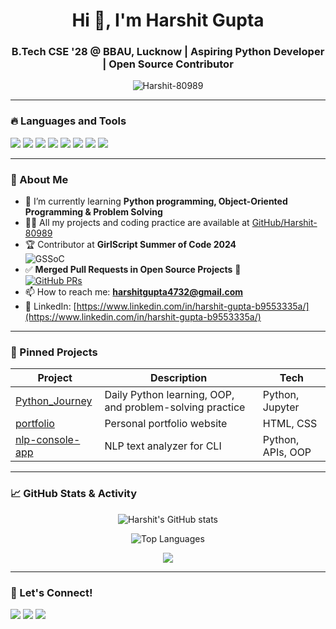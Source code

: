 <h1 align="center">Hi 👋, I'm Harshit Gupta</h1>
<h3 align="center">B.Tech CSE '28 @ BBAU, Lucknow | Aspiring Python Developer | Open Source Contributor</h3>

<p align="center">
  <img src="https://komarev.com/ghpvc/?username=Harshit-80989&label=Profile%20views&color=0e75b6&style=flat" alt="Harshit-80989" />
</p>

---

### 🔥 Languages and Tools

<p align="left">
  <img src="https://img.shields.io/badge/Python-3776AB?style=for-the-badge&logo=python&logoColor=white" />
  <img src="https://img.shields.io/badge/C++-00599C?style=for-the-badge&logo=c%2B%2B&logoColor=white" />
  <img src="https://img.shields.io/badge/C-00599C?style=for-the-badge&logo=c&logoColor=white" />
  <img src="https://img.shields.io/badge/HTML5-e34c26?style=for-the-badge&logo=html5&logoColor=white" />
  <img src="https://img.shields.io/badge/Git-F05032?style=for-the-badge&logo=git&logoColor=white" />
  <img src="https://img.shields.io/badge/GitHub-181717?style=for-the-badge&logo=github&logoColor=white" />
  <img src="https://img.shields.io/badge/Jupyter-F37626?style=for-the-badge&logo=jupyter&logoColor=white" />
  <img src="https://img.shields.io/badge/VSCode-007ACC?style=for-the-badge&logo=visual-studio-code&logoColor=white" />
</p>

---

### 🚀 About Me

- 🌱 I’m currently learning **Python programming, Object-Oriented Programming & Problem Solving**
- 👨‍💻 All my projects and coding practice are available at [GitHub/Harshit-80989](https://github.com/Harshit-80989)
- 🏆 Contributor at **GirlScript Summer of Code 2024**  
  ![GSSoC](https://img.shields.io/badge/GSSoC-Contributor-orange?style=for-the-badge)
- ✅ **Merged Pull Requests in Open Source Projects** 🎯  
  [![GitHub PRs](https://img.shields.io/badge/dynamic/json?url=https%3A%2F%2Fapi.github.com%2Fsearch%2Fissues%3Fq%3Dis%3Apr%2Bauthor%3AHarshit-80989%2Bis%3Amerged&query=total_count&label=Merged%20PRs&color=brightgreen&style=for-the-badge)](https://github.com/pulls?q=is%3Apr+author%3AHarshit-80989+is%3Amerged)
- 📫 How to reach me: **harshitgupta4732@gmail.com**
- 🔗 LinkedIn: [https://www.linkedin.com/in/harshit-gupta-b9553335a/](https://www.linkedin.com/in/harshit-gupta-b9553335a/)

---

### 📌 Pinned Projects

| Project | Description | Tech |
|--------|-------------|------|
| [Python_Journey](https://github.com/Harshit-80989/Python_Journey) | Daily Python learning, OOP, and problem-solving practice | Python, Jupyter |
| [portfolio](https://github.com/Harshit-80989/portfolio) | Personal portfolio website | HTML, CSS |
| [nlp-console-app](https://github.com/Harshit-80989/nlp-console-app) | NLP text analyzer for CLI | Python, APIs, OOP |

---

### 📈 GitHub Stats & Activity

<p align="center">
  <img src="https://github-readme-stats.vercel.app/api?username=Harshit-80989&show_icons=true&theme=tokyonight" alt="Harshit's GitHub stats" />
</p>

<p align="center">
  <img src="https://github-readme-stats.vercel.app/api/top-langs/?username=Harshit-80989&layout=compact&theme=tokyonight" alt="Top Languages" />
</p>

<p align="center">
  <img src="https://img.shields.io/badge/GitHub%20Streak-Active-blue?style=for-the-badge" />
</p>

---

### 🏁 Let's Connect!

<p align="left">
  <a href="mailto:hg9807280@gmail.com"><img src="https://img.shields.io/badge/Email-D14836?style=for-the-badge&logo=gmail&logoColor=white" /></a>
  <a href="https://github.com/Harshit-80989"><img src="https://img.shields.io/badge/GitHub-100000?style=for-the-badge&logo=github&logoColor=white" /></a>
  <a href="https://www.linkedin.com/in/harshit-gupta-b9553335a/"><img src="https://img.shields.io/badge/LinkedIn-0077B5?style=for-the-badge&logo=linkedin&logoColor=white" /></a>
</p>
